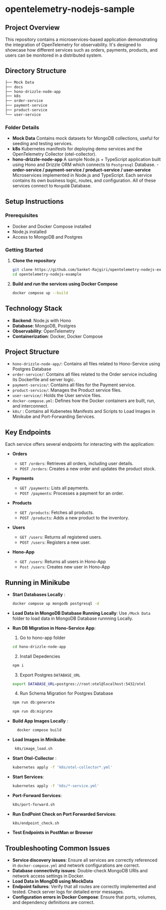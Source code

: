 # opentelemetry-nodejs-sample

## Project Overview

This repository contains a microservices-based application demonstrating the integration of OpenTelemetry for observability. It's designed to showcase how different services such as orders, payments, products, and users can be monitored in a distributed system.

## Directory Structure
```bash
├── Mock Data
├── docs
├── hono-drizzle-node-app
├── k8s
├── order-service
├── payment-service
├── product-service
└── user-service
```
### Folder Details 
- **Mock Data**
  Contains mock datasets for MongoDB collections, useful for seeding and testing services.
- **k8s**
Kubernetes manifests for deploying demo services and the OpenTelemetry Collector (otel-collector).
- **hono-drizzle-node-app**
A sample Node.js + TypeScript application built using Hono
 and Drizzle ORM which connects  to `Postgresql` Database.
-**order-service / payment-service / product-service / user-service**
  Microservices implemented in Node.js and TypeScript. Each service contains its own business logic, routes, and configuration. All of these services connect to `MongoDB` Database.

## Setup Instructions

### Prerequisites

- Docker and Docker Compose installed
- Node.js installed
- Access to MongoDB and Postgres

### Getting Started

1. **Clone the repository**

   ```bash
   git clone https://github.com/Sanket-Rajgiri/opentelemetry-nodejs-example.git
   cd opentelemetry-nodejs-example
   ```

2. **Build and run the services using Docker Compose**
   ```bash
   docker compose up --build
   ```

## Technology Stack

- **Backend**: Node.js with Hono
- **Database**: MongoDB, Postgres
- **Observability**: OpenTelemetry
- **Containerization**: Docker, Docker Compose

## Project Structure

- `hono-drizzle-node-app/`: Contains all files related to Hono-Service using Postgres Database
- `order-service/`: Contains all files related to the Order service including its Dockerfile and server logic.
- `payment-service/`: Contains all files for the Payment service.
- `product-service/`: Manages the Product service files.
- `user-service/`: Holds the User service files.
- `docker-compose.yml`: Defines how the Docker containers are built, run, and interconnect.
- `k8s/` : Contains all Kubenetes Manifests and Scripts to Load Images in Minikube and Port-Forwarding Services.

## Key Endpoints

Each service offers several endpoints for interacting with the application:

- **Orders**

  - `GET /orders`: Retrieves all orders, including user details.
  - `POST /orders`: Creates a new order and updates the product stock.

- **Payments**

  - `GET /payments`: Lists all payments.
  - `POST /payments`: Processes a payment for an order.

- **Products**

  - `GET /products`: Fetches all products.
  - `POST /products`: Adds a new product to the inventory.

- **Users**

  - `GET /users`: Returns all registered users.
  - `POST /users`: Registers a new user.

- **Hono-App**
  - `GET /users`: Returns all users in Hono-App
  - `Post /users`: Creates new user in Hono-App

## Running in Minikube

- **Start Databases Locally** :
  ```bash
  docker compose up mongodb postgresql -d
  ```
- **Load Data in MongoDB Database Running Locally**: Use `/Mock Data` folder to load data in MongoDB Database runnning Locally.
- **Run DB Migration in Hono-Service App**:

  1. Go to hono-app folder

  ```bash
  cd hono-drizzle-node-app
  ```

  2. Install Depedencies

  ```bash
  npm i
  ```

  3. Export Postgres `DATABASE_URL`

  ```bash
  export DATABASE_URL=postgres://root:otel@localhost:5432/otel
  ```

  4. Run Schema Migration for Postgres Database

  ```bash
  npm run db:generate

  npm run db:migrate
  ```

- **Build App Images Locally** :

  ```bash
    docker compose build
  ```

- **Load Images in Minikube**:

  ```bash
   k8s/image_load.sh
  ```

- **Start Otel-Collector** :
  ```bash
  kubernetes apply -f 'k8s/otel-collector*.yml'
  ```
- **Start Services**:

  ```bash
  kubernetes apply -f 'k8s/*-service.yml'
  ```

- **Port-Forward Services**:

  ```bash
  k8s/port-forward.sh
  ```

- **Run EndPoint Check on Port Forwarded Services**:

  ```bash
  k8s/endpoint_check.sh
  ```

- **Test Endpoints in PostMan or Browser**

## Troubleshooting Common Issues

- **Service discovery issues**: Ensure all services are correctly referenced in `docker-compose.yml` and network configurations are correct.
- **Database connectivity issues**: Double-check MongoDB URIs and network access settings in Docker.
- **Load Data in MongDB using MockData**
- **Endpoint failures**: Verify that all routes are correctly implemented and tested. Check server logs for detailed error messages.
- **Configuration errors in Docker Compose**: Ensure that ports, volumes, and dependency definitions are correct.
